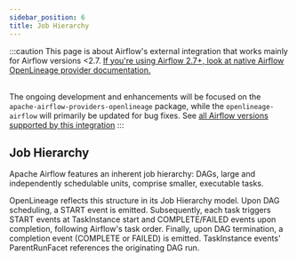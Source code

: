 ```yaml
---
sidebar_position: 6
title: Job Hierarchy
---
```


:::caution
This page is about Airflow's external integration that works mainly for Airflow versions <2.7. 
[If you're using Airflow 2.7+, look at native Airflow OpenLineage provider documentation.](https://airflow.apache.org/docs/apache-airflow-providers-openlineage/stable/index.html)  <br /><br /> 

The ongoing development and enhancements will be focused on the `apache-airflow-providers-openlineage` package, 
while the `openlineage-airflow` will primarily be updated for bug fixes. See [all Airflow versions supported by this integration](older.md#supported-airflow-versions)
:::

## Job Hierarchy

Apache Airflow features an inherent job hierarchy: DAGs, large and independently schedulable units, comprise smaller, executable tasks.

OpenLineage reflects this structure in its Job Hierarchy model.
Upon DAG scheduling, a START event is emitted.
Subsequently, each task triggers START events at TaskInstance start and COMPLETE/FAILED events upon completion, following Airflow's task order.
Finally, upon DAG termination, a completion event (COMPLETE or FAILED) is emitted.
TaskInstance events' ParentRunFacet references the originating DAG run.